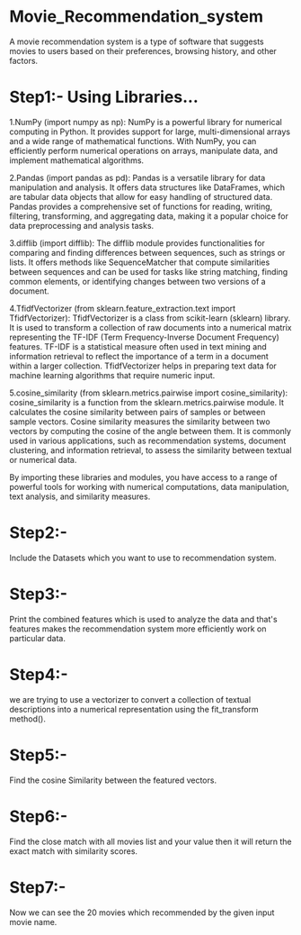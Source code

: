 # Movie_Recommendation_system
A movie recommendation system is a type of software that suggests movies to users based on their preferences, browsing history, and other factors. 
# Step1:- Using Libraries...
1.NumPy (import numpy as np): NumPy is a powerful library for numerical computing in Python. It provides support for large, multi-dimensional arrays and a wide range of mathematical functions. With NumPy, you can efficiently perform numerical operations on arrays, manipulate data, and implement mathematical algorithms.

2.Pandas (import pandas as pd): Pandas is a versatile library for data manipulation and analysis. It offers data structures like DataFrames, which are tabular data objects that allow for easy handling of structured data. Pandas provides a comprehensive set of functions for reading, writing, filtering, transforming, and aggregating data, making it a popular choice for data preprocessing and analysis tasks.

3.difflib (import difflib): The difflib module provides functionalities for comparing and finding differences between sequences, such as strings or lists. It offers methods like SequenceMatcher that compute similarities between sequences and can be used for tasks like string matching, finding common elements, or identifying changes between two versions of a document.

4.TfidfVectorizer (from sklearn.feature_extraction.text import TfidfVectorizer): TfidfVectorizer is a class from scikit-learn (sklearn) library. It is used to transform a collection of raw documents into a numerical matrix representing the TF-IDF (Term Frequency-Inverse Document Frequency) features. TF-IDF is a statistical measure often used in text mining and information retrieval to reflect the importance of a term in a document within a larger collection. TfidfVectorizer helps in preparing text data for machine learning algorithms that require numeric input.

5.cosine_similarity (from sklearn.metrics.pairwise import cosine_similarity): cosine_similarity is a function from the sklearn.metrics.pairwise module. It calculates the cosine similarity between pairs of samples or between sample vectors. Cosine similarity measures the similarity between two vectors by computing the cosine of the angle between them. It is commonly used in various applications, such as recommendation systems, document clustering, and information retrieval, to assess the similarity between textual or numerical data.

By importing these libraries and modules, you have access to a range of powerful tools for working with numerical computations, data manipulation, text analysis, and similarity measures.
# Step2:- 
Include the Datasets which you want to use to recommendation system.
# Step3:-
Print the combined features which is used to analyze the data and that's features makes the recommendation system more efficiently work on particular data.
# Step4:-
we are trying to use a vectorizer to convert a collection of textual descriptions into a numerical representation using the fit_transform method().
# Step5:-
Find the cosine Similarity between the featured vectors.
# Step6:-
Find the close match with all movies list and your value then it will return the exact match with similarity scores.
# Step7:-
Now we can see the 20 movies which recommended by the given input movie name.
<img src="">

